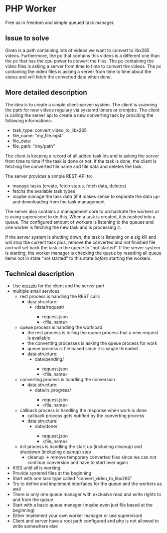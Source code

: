 # PHP Worker

Free as in freedom and simple queued task manager.

## Issue to solve

Given is a path containing lots of videos we want to convert to libx265 videos.
Furthermore, the pc that contains this videos is a different one than the pc that has the cpu power to convert the files.
The pc containing the video files is asking a server from time to time to convert the videos.
The pc containing the video files is asking a server from time to time about the status and will fetch the converted data when done.

## More detailed description

The idea is to create a simple client-server-system.
The client is scanning the path for new videos regulary via systemd timers or cronjobs.
The client is calling the server api to create a new converting task by providing the following informations:
* task_type: convert_video_to_libx265
* file_name: "my_file.mp4"
* file_data: <data>
* file_path: "/my/path"

The client is keeping a record of all added task ids and is asking the server from time to time if the task is done or not.
If the task is done, the client is fetching the converted file name and file data and deletes the task.

The server provides a simple REST-API to:
* manage tasks (create, fetch status, fetch data, deletes)
* fetchs the available task types
* maybe manage the task data (if it makes sense to separate the data up- and downloading from the task management

The server also contains a management core to orchastrate the workers *or* is using supervisord to do this.
When a task is created, it is pushed into a queue.
The configured amount of workers is listening to the queues and one worker is fetching the new task and is processing it.

If the server system is shutting down, the task is listening on a sig kill and will stop the current task plus, remove the converted and not finished file and will set back the task in the queue to "not started".
If the server system is starting, the worker manager is checking the queue by resetting all queue items not in state "not started" to this state *before* starting the workers.

## Technical description

* Use [mezzio](https://github.com/mezzio/mezzio) for the client and the server part
* multiple small services
    * rest process is handling the REST calls
        * data structure:
            * <shared>/data/request/<uuid>
                * request.json
                * <file_name>
    * queue process is handling the workload
        * the rest process is telling the queue process that a new request is available
        * the converting processes is asking the queue process for work
        * queue process is file based since it is single threaded
        * data structure:
            * <shared>data/pending/<uuid>
                * request.json
                * <file_name>
    * converting process is handling the conversion
        * data structure:
            * <shared>data/in_progress/<uuid>
                * request.json
                * <file_name>
    * callback process is handling the response when work is done
        * callback process gets notified by the converting process
        * data structure:
            * <shared>data/done/<uuid>
                * request.json
                * <file_name>
    * init process is handling the start up (including cleanup) and shutdown (including cleanup) step
        * cleanup -> remove temporary converted files since we can not continue conversion and have to start over again
* KISS until all is working
* Provide systemd files at the beginning
* Start with one task type called "convert_video_to_libx265"
* Try to define and implement interfaces for the queue and the workers as well
* There is only one queue manager with exclusive read and write rights to and from the queue
* Start with a basic queue manager (maybe even just file based at the beginning)
* Either implement your own worker manager or use supervisord
* Client and server have a root path configured and php is not allowed to write somewhere else
